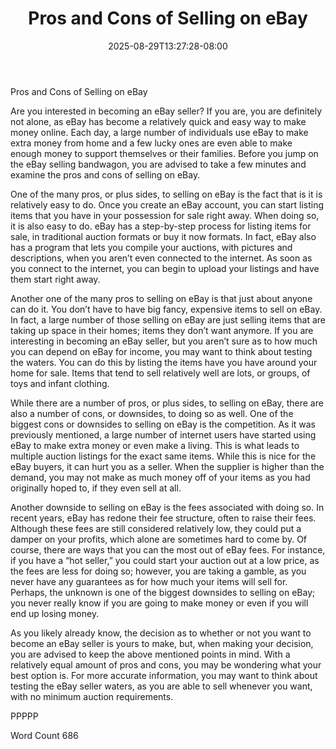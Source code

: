 ﻿---
title: "Pros and Cons of Selling on eBay"
date: 2025-08-29T13:27:28-08:00
description: "eBay Tips for Web Success"
featured_image: "/images/eBay.jpg"
tags: ["eBay"]
---

Pros and Cons of Selling on eBay

Are you interested in becoming an eBay seller? If you are, you are definitely not alone, as eBay has become a relatively quick and easy way to make money online. Each day, a large number of individuals use eBay to make extra money from home and a few lucky ones are even able to make enough money to support themselves or their families. Before you jump on the eBay selling bandwagon, you are advised to take a few minutes and examine the pros and cons of selling on eBay.

One of the many pros, or plus sides, to selling on eBay is the fact that is it is relatively easy to do.  Once you create an eBay account, you can start listing items that you have in your possession for sale right away.  When doing so, it is also easy to do.  eBay has a step-by-step process for listing items for sale, in traditional auction formats or buy it now formats.  In fact, eBay also has a program that lets you compile your auctions, with pictures and descriptions, when you aren’t even connected to the internet.  As soon as you connect to the internet, you can begin to upload your listings and have them start right away.  

Another one of the many pros to selling on eBay is that just about anyone can do it.  You don’t have to have big fancy, expensive items to sell on eBay.  In fact, a large number of those selling on eBay are just selling items that are taking up space in their homes; items they don’t want anymore.  If you are interesting in becoming an eBay seller, but you aren’t sure as to how much you can depend on eBay for income, you may want to think about testing the waters.  You can do this by listing the items have you have around your home for sale.  Items that tend to sell relatively well are lots, or groups, of toys and infant clothing.  

While there are a number of pros, or plus sides, to selling on eBay, there are also a number of cons, or downsides, to doing so as well.  One of the biggest cons or downsides to selling on eBay is the competition.  As it was previously mentioned, a large number of internet users have started using eBay to make extra money or even make a living. This is what leads to multiple auction listings for the exact same items.  While this is nice for the eBay buyers, it can hurt you as a seller.  When the supplier is higher than the demand, you may not make as much money off of your items as you had originally hoped to, if they even sell at all.

Another downside to selling on eBay is the fees associated with doing so.  In recent years, eBay has redone their fee structure, often to raise their fees.  Although these fees are still considered relatively low, they could put a damper on your profits, which alone are sometimes hard to come by.  Of course, there are ways that you can the most out of eBay fees.  For instance, if you have a “hot seller,” you could start your auction out at a low price, as the fees are less for doing so; however, you are taking a gamble, as you never have any guarantees as for how much your items will sell for.  Perhaps, the unknown is one of the biggest downsides to selling on eBay; you never really know if you are going to make money or even if you will end up losing money.

As you likely already know, the decision as to whether or not you want to become an eBay seller is yours to make, but, when making your decision, you are advised to keep the above mentioned points in mind. With a relatively equal amount of pros and cons, you may be wondering what your best option is.  For more accurate information, you may want to think about testing the eBay seller waters, as you are able to sell whenever you want, with no minimum auction requirements.

PPPPP

Word Count 686

